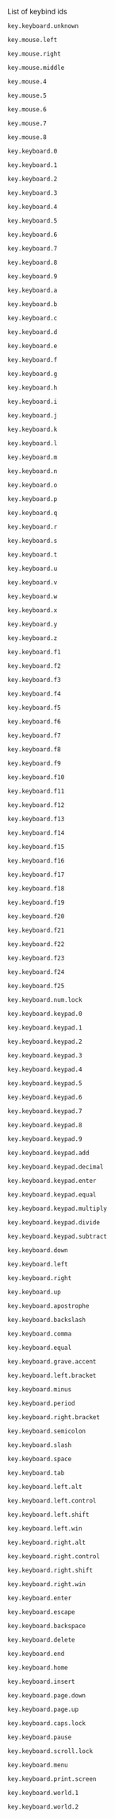 List of keybind ids

<code>key.keyboard.unknown</code><br/>

<code>key.mouse.left</code><br/>

<code>key.mouse.right</code><br/>

<code>key.mouse.middle</code><br/>

<code>key.mouse.4</code><br/>

<code>key.mouse.5</code><br/>

<code>key.mouse.6</code><br/>

<code>key.mouse.7</code><br/>

<code>key.mouse.8</code><br/>

<code>key.keyboard.0</code><br/>

<code>key.keyboard.1</code><br/>

<code>key.keyboard.2</code><br/>

<code>key.keyboard.3</code><br/>

<code>key.keyboard.4</code><br/>

<code>key.keyboard.5</code><br/>

<code>key.keyboard.6</code><br/>

<code>key.keyboard.7</code><br/>

<code>key.keyboard.8</code><br/>

<code>key.keyboard.9</code><br/>

<code>key.keyboard.a</code><br/>

<code>key.keyboard.b</code><br/>

<code>key.keyboard.c</code><br/>

<code>key.keyboard.d</code><br/>

<code>key.keyboard.e</code><br/>

<code>key.keyboard.f</code><br/>

<code>key.keyboard.g</code><br/>

<code>key.keyboard.h</code><br/>

<code>key.keyboard.i</code><br/>

<code>key.keyboard.j</code><br/>

<code>key.keyboard.k</code><br/>

<code>key.keyboard.l</code><br/>

<code>key.keyboard.m</code><br/>

<code>key.keyboard.n</code><br/>

<code>key.keyboard.o</code><br/>

<code>key.keyboard.p</code><br/>

<code>key.keyboard.q</code><br/>

<code>key.keyboard.r</code><br/>

<code>key.keyboard.s</code><br/>

<code>key.keyboard.t</code><br/>

<code>key.keyboard.u</code><br/>

<code>key.keyboard.v</code><br/>

<code>key.keyboard.w</code><br/>

<code>key.keyboard.x</code><br/>

<code>key.keyboard.y</code><br/>

<code>key.keyboard.z</code><br/>

<code>key.keyboard.f1</code><br/>

<code>key.keyboard.f2</code><br/>

<code>key.keyboard.f3</code><br/>

<code>key.keyboard.f4</code><br/>

<code>key.keyboard.f5</code><br/>

<code>key.keyboard.f6</code><br/>

<code>key.keyboard.f7</code><br/>

<code>key.keyboard.f8</code><br/>

<code>key.keyboard.f9</code><br/>

<code>key.keyboard.f10</code><br/>

<code>key.keyboard.f11</code><br/>

<code>key.keyboard.f12</code><br/>

<code>key.keyboard.f13</code><br/>

<code>key.keyboard.f14</code><br/>

<code>key.keyboard.f15</code><br/>

<code>key.keyboard.f16</code><br/>

<code>key.keyboard.f17</code><br/>

<code>key.keyboard.f18</code><br/>

<code>key.keyboard.f19</code><br/>

<code>key.keyboard.f20</code><br/>

<code>key.keyboard.f21</code><br/>

<code>key.keyboard.f22</code><br/>

<code>key.keyboard.f23</code><br/>

<code>key.keyboard.f24</code><br/>

<code>key.keyboard.f25</code><br/>

<code>key.keyboard.num.lock</code><br/>

<code>key.keyboard.keypad.0</code><br/>

<code>key.keyboard.keypad.1</code><br/>

<code>key.keyboard.keypad.2</code><br/>

<code>key.keyboard.keypad.3</code><br/>

<code>key.keyboard.keypad.4</code><br/>

<code>key.keyboard.keypad.5</code><br/>

<code>key.keyboard.keypad.6</code><br/>

<code>key.keyboard.keypad.7</code><br/>

<code>key.keyboard.keypad.8</code><br/>

<code>key.keyboard.keypad.9</code><br/>

<code>key.keyboard.keypad.add</code><br/>

<code>key.keyboard.keypad.decimal</code><br/>

<code>key.keyboard.keypad.enter</code><br/>

<code>key.keyboard.keypad.equal</code><br/>

<code>key.keyboard.keypad.multiply</code><br/>

<code>key.keyboard.keypad.divide</code><br/>

<code>key.keyboard.keypad.subtract</code><br/>

<code>key.keyboard.down</code><br/>

<code>key.keyboard.left</code><br/>

<code>key.keyboard.right</code><br/>

<code>key.keyboard.up</code><br/>

<code>key.keyboard.apostrophe</code><br/>

<code>key.keyboard.backslash</code><br/>

<code>key.keyboard.comma</code><br/>

<code>key.keyboard.equal</code><br/>

<code>key.keyboard.grave.accent</code><br/>

<code>key.keyboard.left.bracket</code><br/>

<code>key.keyboard.minus</code><br/>

<code>key.keyboard.period</code><br/>

<code>key.keyboard.right.bracket</code><br/>

<code>key.keyboard.semicolon</code><br/>

<code>key.keyboard.slash</code><br/>

<code>key.keyboard.space</code><br/>

<code>key.keyboard.tab</code><br/>

<code>key.keyboard.left.alt</code><br/>

<code>key.keyboard.left.control</code><br/>

<code>key.keyboard.left.shift</code><br/>

<code>key.keyboard.left.win</code><br/>

<code>key.keyboard.right.alt</code><br/>

<code>key.keyboard.right.control</code><br/>

<code>key.keyboard.right.shift</code><br/>

<code>key.keyboard.right.win</code><br/>

<code>key.keyboard.enter</code><br/>

<code>key.keyboard.escape</code><br/>

<code>key.keyboard.backspace</code><br/>

<code>key.keyboard.delete</code><br/>

<code>key.keyboard.end</code><br/>

<code>key.keyboard.home</code><br/>

<code>key.keyboard.insert</code><br/>

<code>key.keyboard.page.down</code><br/>

<code>key.keyboard.page.up</code><br/>

<code>key.keyboard.caps.lock</code><br/>

<code>key.keyboard.pause</code><br/>

<code>key.keyboard.scroll.lock</code><br/>

<code>key.keyboard.menu</code><br/>

<code>key.keyboard.print.screen</code><br/>

<code>key.keyboard.world.1</code><br/>

<code>key.keyboard.world.2</code><br/>